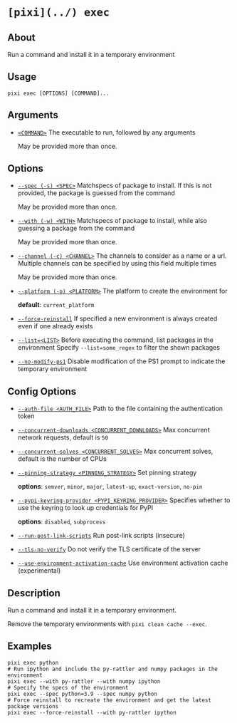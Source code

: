 # `[pixi](../) exec`

## About

Run a command and install it in a temporary environment

## Usage

```text
pixi exec [OPTIONS] [COMMAND]...

```

## Arguments

- [`<COMMAND>`](#arg-%3CCOMMAND%3E) The executable to run, followed by any arguments

  May be provided more than once.

## Options

- [`--spec (-s) <SPEC>`](#arg---spec) Matchspecs of package to install. If this is not provided, the package is guessed from the command

  May be provided more than once.

- [`--with (-w) <WITH>`](#arg---with) Matchspecs of package to install, while also guessing a package from the command

  May be provided more than once.

- [`--channel (-c) <CHANNEL>`](#arg---channel) The channels to consider as a name or a url. Multiple channels can be specified by using this field multiple times

  May be provided more than once.

- [`--platform (-p) <PLATFORM>`](#arg---platform) The platform to create the environment for

  **default**: `current_platform`

- [`--force-reinstall`](#arg---force-reinstall) If specified a new environment is always created even if one already exists

- [`--list=<LIST>`](#arg---list) Before executing the command, list packages in the environment Specify `--list=some_regex` to filter the shown packages

- [`--no-modify-ps1`](#arg---no-modify-ps1) Disable modification of the PS1 prompt to indicate the temporary environment

## Config Options

- [`--auth-file <AUTH_FILE>`](#arg---auth-file) Path to the file containing the authentication token

- [`--concurrent-downloads <CONCURRENT_DOWNLOADS>`](#arg---concurrent-downloads) Max concurrent network requests, default is `50`

- [`--concurrent-solves <CONCURRENT_SOLVES>`](#arg---concurrent-solves) Max concurrent solves, default is the number of CPUs

- [`--pinning-strategy <PINNING_STRATEGY>`](#arg---pinning-strategy) Set pinning strategy

  **options**: `semver`, `minor`, `major`, `latest-up`, `exact-version`, `no-pin`

- [`--pypi-keyring-provider <PYPI_KEYRING_PROVIDER>`](#arg---pypi-keyring-provider) Specifies whether to use the keyring to look up credentials for PyPI

  **options**: `disabled`, `subprocess`

- [`--run-post-link-scripts`](#arg---run-post-link-scripts) Run post-link scripts (insecure)

- [`--tls-no-verify`](#arg---tls-no-verify) Do not verify the TLS certificate of the server

- [`--use-environment-activation-cache`](#arg---use-environment-activation-cache) Use environment activation cache (experimental)

## Description

Run a command and install it in a temporary environment.

Remove the temporary environments with `pixi clean cache --exec`.

## Examples

```shell
pixi exec python
# Run ipython and include the py-rattler and numpy packages in the environment
pixi exec --with py-rattler --with numpy ipython
# Specify the specs of the environment
pixi exec --spec python=3.9 --spec numpy python
# Force reinstall to recreate the environment and get the latest package versions
pixi exec --force-reinstall --with py-rattler ipython

```
